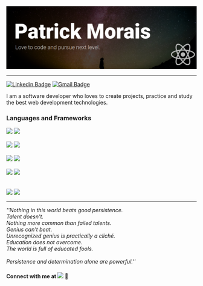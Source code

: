 <img src="icons/banner3.png">
<br />


---

[![Linkedin Badge](https://img.shields.io/badge/-Patrick%20Morais-6633cc?style=flat-square&logo=Linkedin&logoColor=white&link=https://www.linkedin.com/in/patrick-morais/)](https://www.linkedin.com/in/patrick-morais/)
[![Gmail Badge](https://img.shields.io/badge/-ppternunes@gmail.com-6633cc?style=flat-square&logo=Gmail&logoColor=white&link=mailto:ppternunes@gmail.com)](mailto:ppternunes@gmail.com)

 I am a software developer who loves to create projects, practice and study the best web development technologies. 

 ### Languages and Frameworks

<img src="https://img.shields.io/badge/Javascript-6633cc?style=for-the-badge&logo=javascript&logoColor=white">
<img src="https://img.shields.io/badge/React-6633cc?style=for-the-badge&logo=react&logoColor=white"><br /><br />
<img src="https://img.shields.io/badge/Next-6633cc?style=for-the-badge&logo=next.js&logoColor=white">
<img src="https://img.shields.io/badge/typescript-6633cc?style=for-the-badge&logo=typescript&logoColor=white"><br /><br />
<img src="https://img.shields.io/badge/Node-6633cc?style=for-the-badge&logo=node.js&logoColor=white">
<img src="https://img.shields.io/badge/Express-6633cc?style=for-the-badge&logo=express&logoColor=white"><br /><br />
<img src="https://img.shields.io/badge/mongodb-6633cc?style=for-the-badge&logo=mongodb&logoColor=white">
<img src="https://img.shields.io/badge/mysql-6633cc?style=for-the-badge&logo=mysql&logoColor=white">
<br />
<br />
<br />

 <div>
  <img height="180em" src="https://github-readme-stats.vercel.app/api?username=patrickmoraisn&show_icons=true&theme=dracula&include_all_commits=false&count_private=true"/>

  <img height="180em" src="https://github-readme-stats.vercel.app/api/top-langs/?username=patrickmoraisn&layout=compact&langs_count=7&theme=dracula"/>
</div>

---

*''Nothing in this world beats good persistence.<br>
Talent doesn't.<br>
Nothing more common than failed talents.<br>
Genius can't beat.<br>
Unrecognized genius is practically a cliché.<br>
Education does not overcome.<br>
The world is full of educated fools.<br><br>
Persistence and determination alone are powerful.''*

#### Connect with me at <img  src="https://img.shields.io/badge/linkedin-6633cc?style=for-the-badge&logo=linkedin&logoColor=white"> :black_heart:
